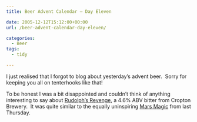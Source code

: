 ```yaml
---
title: Beer Advent Calendar – Day Eleven

date: 2005-12-12T15:12:00+00:00
url: /beer-advent-calendar-day-eleven/

categories:
  - Beer
tags:
  - tidy

---
```

I just realised that I forgot to blog about yesterday&#8217;s advent beer.  Sorry for keeping you all on tenterhooks like that!

To be honest I was a bit disappointed and couldn&#8217;t think of anything interesting to say about [Rudolph&#8217;s Revenge][1], a 4.6% ABV bitter from Cropton Brewery.  It was quite similar to the equally uninspiring [Mars Magic][2] from last Thursday.

 [1]: http://www.croptonbrewery.com/product.asp?cookiecheck=yes&P_ID=126
 [2]: https://blog.iannelson.uk/beer-advent-calendar-day-eight/